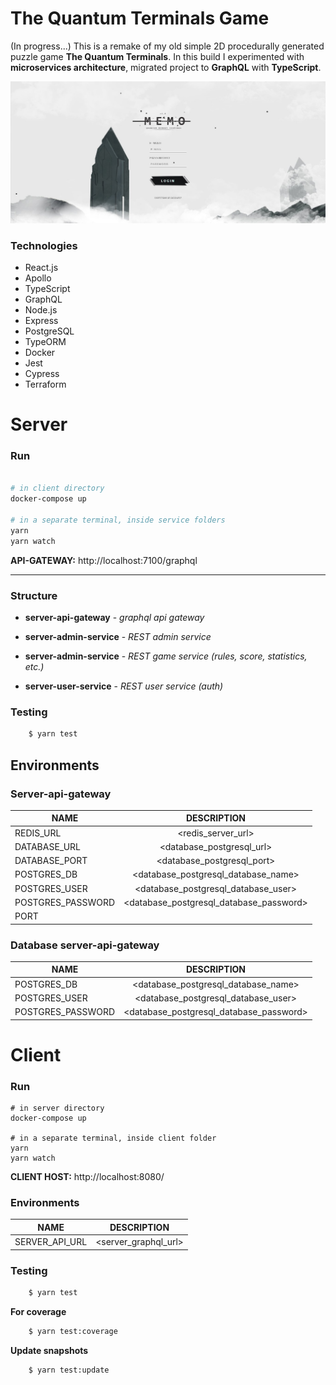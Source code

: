 # The Quantum Terminals Game

(In progress...) This is a remake of my old simple 2D procedurally generated puzzle game **The Quantum Terminals**. In this build I experimented with **microservices architecture**, migrated project to **GraphQL** with **TypeScript**.

![Alt text](readme/cover.jpg?raw=true "Cover")

### Technologies

- React.js
- Apollo
- TypeScript
- GraphQL
- Node.js
- Express
- PostgreSQL
- TypeORM
- Docker
- Jest
- Cypress
- Terraform

# Server

### Run

```sh

# in client directory
docker-compose up

# in a separate terminal, inside service folders
yarn
yarn watch

```

**API-GATEWAY:** http://localhost:7100/graphql

---

### Structure

- **server-api-gateway** - _graphql api gateway_

- **server-admin-service** - _REST admin service_

- **server-admin-service** - _REST game service (rules, score, statistics, etc.)_

- **server-user-service** - _REST user service (auth)_

### Testing

```sh
	$ yarn test

```

## Environments

### Server-api-gateway

| NAME              |               DESCRIPTION               |
| ----------------- | :-------------------------------------: |
| REDIS_URL         |           <redis_server_url>            |
| DATABASE_URL      |        <database_postgresql_url>        |
| DATABASE_PORT     |       <database_postgresql_port>        |
| POSTGRES_DB       |   <database_postgresql_database_name>   |
| POSTGRES_USER     |   <database_postgresql_database_user>   |
| POSTGRES_PASSWORD | <database_postgresql_database_password> |
| PORT              |        <server-api-gateway-port>        |

### Database server-api-gateway

| NAME              |               DESCRIPTION               |
| ----------------- | :-------------------------------------: |
| POSTGRES_DB       |   <database_postgresql_database_name>   |
| POSTGRES_USER     |   <database_postgresql_database_user>   |
| POSTGRES_PASSWORD | <database_postgresql_database_password> |

# Client

### Run

```
# in server directory
docker-compose up

# in a separate terminal, inside client folder
yarn
yarn watch

```

**CLIENT HOST:** http://localhost:8080/

### Environments

| NAME           |     DESCRIPTION      |
| -------------- | :------------------: |
| SERVER_API_URL | <server_graphql_url> |

### Testing

```sh
	$ yarn test

```

**For coverage**

```sh
	$ yarn test:coverage

```

**Update snapshots**

```sh
	$ yarn test:update
```
